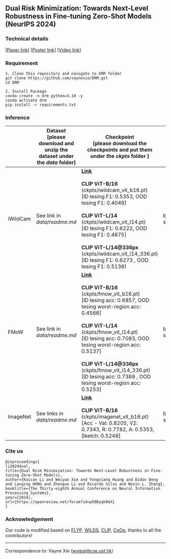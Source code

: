 ## Dual Risk Minimization: Towards Next-Level Robustness in Fine-tuning Zero-Shot Models (NeurIPS 2024)

### Technical details
[[Paper link](https://arxiv.org/abs/2411.19757)]          [[Poster link](https://drive.google.com/file/d/1kD7zwrWxMg_7JaZ3J3dP0uuPh2zsUC5V/view?usp=drive_link)]          [[Video link](https://neurips.cc/virtual/2024/poster/93578)]

### Requirement

````
1. Clone this repository and navigate to DRM folder
git clone https://github.com/vaynexie/DRM.git
cd DRM

2. Install Package
conda create -n drm python=3.10 -y
conda activate drm
pip install -r requirements.txt
````

### Inference

|          | Dataset <br />[please download and unzip the dataset under the *data* folder] | Checkpoint<br />[please download the checkpoints and put them under the *ckpts* folder ] | Inference                 |
| :------- | ------------------------------------------------------------ | ------------------------------------------------------------ | ------------------------- |
| iWildCam | See link in *data/readme.md*                                 | [**Link**](https://hkustconnect-my.sharepoint.com/:f:/g/personal/wxieai_connect_ust_hk/ElA73hZ8UAlMgzmjIy99ycgBu6CZCNG-mSzdcqJHBrklIw?e=f8wXDf)<br /><br />**CLIP ViT-B/16**<br />(ckpts/iwildcam_vit_b16.pt) <br />[ID tesing F1: 0.5353, OOD tesing F1: 0.4049]<br /><br />**CLIP ViT-L/14**<br />(ckpts/iwildcam_vit_l14.pt) <br />[ID tesing F1: 0.6222, OOD tesing F1: 0.4875]<br /><br />**CLIP ViT-L/14@336px**<br />(ckpts/iwildcam_vit_l14_336.pt) <br />[ID tesing F1: 0.6273 , OOD tesing F1: 0.5139] | bash src/eval_iwildcam.sh |
| FMoW     | See link in *data/readme.md*                                 | [**Link**](https://hkustconnect-my.sharepoint.com/:f:/g/personal/wxieai_connect_ust_hk/EiB1b_999MdDkg7eDyvozeUB24wpPAnxjt7_2AUoNSn-iA?e=eEGRYB)<br /><br />**CLIP ViT-B/16**<br />(ckpts/fmow_vit_b16.pt) <br />[ID tesing acc: 0.6857, OOD tesing worst-region acc: 0.4566]<br /><br />**CLIP ViT-L/14**<br />(ckpts/fmow_vit_l14.pt) <br />[ID tesing acc: 0.7093, OOD tesing worst-region acc: 0.5137]<br /><br />**CLIP ViT-L/14@336px**<br />(ckpts/fmow_vit_l14_336.pt) <br />[ID tesing acc: 0.7389 , OOD tesing worst-region acc: 0.5253] | bash src/eval_fmow.sh     |
| ImageNet | See links in *data/readme.md*                                | [**Link**](https://hkustconnect-my.sharepoint.com/:u:/g/personal/wxieai_connect_ust_hk/EeayiBbm8UVBrqVCiDsD6cIBkRq-sgkO7MCIHIQz_O3tCQ?e=AQR5QE)<br /><br />**CLIP ViT-B/16**<br />(ckpts/imagenet_vit_b16.pt) <br />[Acc - Val: 0.8205, V2: 0.7343, R: 0.7782, A: 0.5353, Sketch: 0.5248] | bash src/eval_imagenet.sh |

### Cite us

````
@inproceedings{
li2024dual,
title={Dual Risk Minimization: Towards Next-Level Robustness in Fine-tuning Zero-Shot Models},
author={Kaican Li and Weiyan Xie and Yongxiang Huang and Didan Deng and Lanqing HONG and Zhenguo Li and Ricardo Silva and Nevin L. Zhang},
booktitle={The Thirty-eighth Annual Conference on Neural Information Processing Systems},
year={2024},
url={https://openreview.net/forum?id=p50Dyqk0GX}
}
````

### Acknowledgement

Our code is modified based on [FLYP](https://github.com/locuslab/FLYP), [WILDS](https://github.com/p-lambda/wilds), [CLIP](https://github.com/openai/CLIP), [CoOp](https://github.com/KaiyangZhou/CoOp), thanks to all the contributors!

-------

Correspondence to: Vayne Xie (wxieai@cse.ust.hk）





